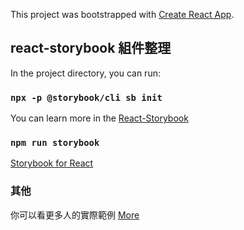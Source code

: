 This project was bootstrapped with [Create React App](https://github.com/facebook/create-react-app).

## react-storybook 組件整理

In the project directory, you can run:

### `npx -p @storybook/cli sb init`

You can learn more in the [React-Storybook](https://storybook.js.org/)

### `npm run storybook`

[Storybook for React](https://storybook.js.org/basics/guide-react/)

### 其他

你可以看更多人的實際範例 [More](https://storybook.js.org/examples/)